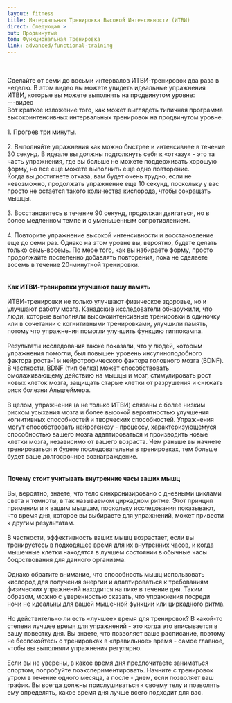 ```yaml
---
layout: fitness
title: Интервальная Тренировка Высокой Интенсивности (ИТВИ)
direct: Следующая >
but: Продвинутый
ton: Функциональная Тренировка
link: advanced/functional-training
---
```


<div class="section">
<p class="text-xl font-semibold leading-relaxed">
<br/><br/>
Сделайте от семи до восьми интервалов ИТВИ-тренировок два раза в неделю. В этом видео вы можете увидеть идеальные упражнения ИТВИ, которые вы можете выполнять на продвинутом уровне:
<br/>
---видео
<br/>
Вот краткое изложение того, как может выглядеть типичная программа высокоинтенсивных интервальных тренировок на продвинутом уровне.
<br/><br/>
    1. Прогрев три минуты.<br/><br/>
    2. Выполняйте упражнения как можно быстрее и интенсивнее в течение 30 секунд. В идеале вы должны подтолкнуть себя к «отказу» - это та часть упражнения, где вы больше не можете поддерживать хорошую форму, но все еще можете выполнить еще одно повторение.<br/>
    Когда вы достигнете отказа, вам будет очень трудно, если не невозможно, продолжать упражнение еще 10 секунд, поскольку у вас просто не остается такого количества кислорода, чтобы сокращать мышцы.<br/><br/>
   3. Восстановитесь в течение 90 секунд, продолжая двигаться, но в более медленном темпе и с уменьшенным сопротивлением.<br/><br/>
    4. Повторите упражнение высокой интенсивности и восстановление еще до семи раз. Однако на этом уровне вы, вероятно, будете делать только семь-восемь. По мере того, как вы набираете форму, просто продолжайте постепенно добавлять повторения, пока не сделаете восемь в течение 20-минутной тренировки.
    <br/><br/><br/>
<strong class="text-4xl capitalize">
Как ИТВИ-тренировки улучшают вашу память
</strong><br/><br/>
ИТВИ-тренировки не только улучшают физическое здоровье, но и улучшают работу мозга. Канадские исследователи обнаружили, что люди, которые выполняли высокоинтенсивные тренировки в одиночку или в сочетании с когнитивными тренировками, улучшили память, потому что упражнения помогли улучшить функцию гиппокампа.
<br/><br/>
Результаты исследования также показали, что у людей, которым упражнения помогли, был повышен уровень инсулиноподобного фактора роста-1 и нейротрофического фактора головного мозга (BDNF). В частности, BDNF (тип белка) может способствовать омолаживающему действию на мышцы и мозг, стимулировать рост новых клеток мозга, защищать старые клетки от разрушения и снижать риск болезни Альцгеймера.
<br/><br/>
В целом, упражнения (а не только ИТВИ) связаны с более низким риском усыхания мозга и более высокой вероятностью улучшения когнитивных способностей и творческих способностей. Упражнения могут способствовать нейрогенезу - процессу, характеризующемуся способностью вашего мозга адаптироваться и производить новые клетки мозга, независимо от вашего возраста. Чем раньше вы начнете тренироваться и будете последовательны в тренировках, тем больше будет ваше долгосрочное вознаграждение.
<br/><br/><br/>
<strong class="text-4xl capitalize">
Почему стоит учитывать внутренние часы ваших мышц
</strong><br/><br/>
Вы, вероятно, знаете, что тело синхронизировано с дневными циклами света и темноты, в так называемом циркадном ритме. Этот принцип применим и к вашим мышцам, поскольку исследования показывают, что время дня, которое вы выбираете для упражнений, может привести к другим результатам.
<br/><br/>
В частности, эффективность ваших мышц возрастает, если вы тренируетесь в подходящее время для их внутренних часов, и когда мышечные клетки находятся в лучшем состоянии в обычные часы бодрствования для данного организма.
<br/><br/>
Однако обратите внимание, что способность мышц использовать кислород для получения энергии и адаптироваться к требованиям физических упражнений находится на пике в течение дня. Таким образом, можно с уверенностью сказать, что упражнения посреди ночи не идеальны для вашей мышечной функции или циркадного ритма.
<br/><br/>
Но действительно ли есть «лучшее» время для тренировок? В какой-то степени лучшее время для упражнений - это когда это вписывается в вашу повестку дня. Вы знаете, что позволяет ваше расписание, поэтому не беспокойтесь о тренировках в «правильное» время - самое главное, чтобы вы выполняли упражнения регулярно.
<br/><br/>
Если вы не уверены, в какое время дня предпочитаете заниматься спортом, попробуйте поэкспериментировать. Начните с тренировок утром в течение одного месяца, а после - днем, если позволяет ваш график. Вы всегда должны прислушиваться к своему телу и позволять ему определять, какое время дня лучше всего подходит для вас.

</p><br/><br/>
